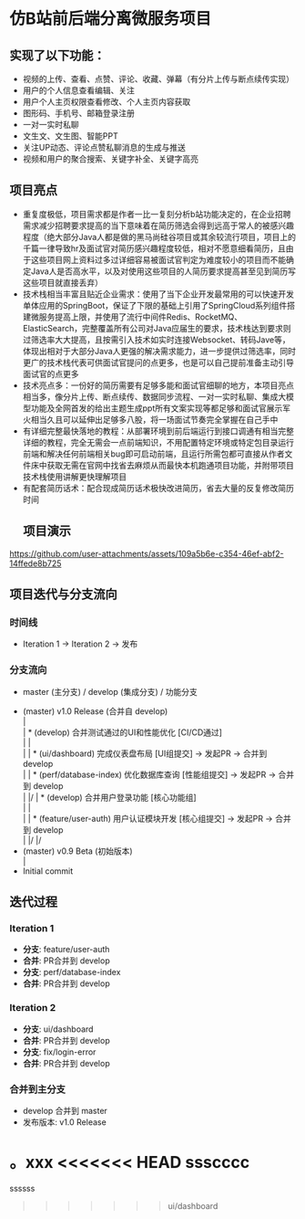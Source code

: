 # 仿B站前后端分离微服务项目

## 实现了以下功能：
- 视频的上传、查看、点赞、评论、收藏、弹幕（有分片上传与断点续传实现）
- 用户的个人信息查看编辑、关注
- 用户个人主页权限查看修改、个人主页内容获取
- 图形码、手机号、邮箱登录注册
- 一对一实时私聊
- 文生文、文生图、智能PPT
- 关注UP动态、评论点赞私聊消息的生成与推送
- 视频和用户的聚合搜索、关键字补全、关键字高亮

## 项目亮点
- 重复度极低，项目需求都是作者一比一复刻分析b站功能决定的，在企业招聘需求减少招聘要求提高的当下意味着在简历筛选会得到远高于常人的被感兴趣程度（绝大部分Java人都是做的黑马尚硅谷项目或其余较流行项目，项目上的千篇一律导致hr及面试官对简历感兴趣程度较低，相对不愿意细看简历，且由于这些项目网上资料过多过详细容易被面试官判定为难度较小的项目而不能确定Java人是否高水平，以及对使用这些项目的人简历要求提高甚至见到简历写这些项目就直接丢弃）
- 技术栈相当丰富且贴近企业需求：使用了当下企业开发最常用的可以快速开发单体应用的SpringBoot，保证了下限的基础上引用了SpringCloud系列组件搭建微服务提高上限，并使用了流行中间件Redis、RocketMQ、ElasticSearch，完整覆盖所有公司对Java应届生的要求，技术栈达到要求则过筛选率大大提高，且按需引入技术如实时连接Websocket、转码Jave等，体现出相对于大部分Java人更强的解决需求能力，进一步提供过筛选率，同时更广的技术栈代表可供面试官提问的点更多，也是可以自己提前准备主动引导面试官的点更多
- 技术亮点多：一份好的简历需要有足够多能和面试官细聊的地方，本项目亮点相当多，像分片上传、断点续传、数据同步流程、一对一实时私聊、集成大模型功能及全网首发的给出主题生成ppt所有文案实现等都足够和面试官展示军火相当久且可以延伸出足够多八股，将一场面试节奏完全掌握在自己手中
- 有详细完整最快落地的教程：从部署环境到前后端运行到接口调通有相当完整详细的教程，完全无需会一点前端知识，不用配置特定环境或特定包目录运行前端和解决任何前端相关bug即可启动前端，且运行所需包都可直接从作者文件床中获取无需在官网中找省去麻烦从而最快本机跑通项目功能，并附带项目技术栈使用讲解更快理解项目
- 有配套简历话术：配合现成简历话术极快改进简历，省去大量的反复修改简历时间
  ## 项目演示
https://github.com/user-attachments/assets/109a5b6e-c354-46ef-abf2-14ffede8b725

## 项目迭代与分支流向

### 时间线
- Iteration 1 → Iteration 2 → 发布

### 分支流向
- master (主分支) / develop (集成分支) / 功能分支

*    (master)  v1.0 Release (合并自 develop)  
|\
| *  (develop) 合并测试通过的UI和性能优化 [CI/CD通过]  
| |\
| | *  (ui/dashboard) 完成仪表盘布局 [UI组提交] → 发起PR → 合并到 develop  
| | *  (perf/database-index) 优化数据库查询 [性能组提交] → 发起PR → 合并到 develop  
| |/
| *  (develop) 合并用户登录功能 [核心功能组]  
| |\
| | *  (feature/user-auth) 用户认证模块开发 [核心组提交] → 发起PR → 合并到 develop  
| |/
|/
*    (master)  v0.9 Beta (初始版本)  
|
*    Initial commit  

## 迭代过程

### Iteration 1
- **分支**: feature/user-auth
- **合并**: PR合并到 develop
- **分支**: perf/database-index
- **合并**: PR合并到 develop

### Iteration 2
- **分支**: ui/dashboard
- **合并**: PR合并到 develop
- **分支**: fix/login-error
- **合并**: PR合并到 develop

### 合并到主分支
- develop 合并到 master
- 发布版本: v1.0 Release

。xxx
<<<<<<< HEAD
ssscccc
=======
ssssss
>>>>>>> ui/dashboard
